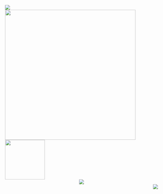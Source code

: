 <div align="left"> <img src="https://github-profile-trophy.vercel.app/?username=ivangong24&theme=onedark&rank=SSS,SS,S,AAA,AA,A,B,C" /> </div>
<div> <img width="430px" src="https://github-readme-stats-three-smoky-44.vercel.app/api?username=ivangong24&hide_title=true&hide_border=true&show_icons=true&line_height=21&text_color=000&bg_color=0,ea6161,ffc64d,fffc4d,52fa5a&theme=graywhite" /> 
<img height="131px" src="https://github-readme-stats.vercel.app/api/top-langs/?username=ivangong24&hide=html,javascript&hide_title=true&hide_border=true&layout=compact&langs_count=6&text_color=000&icon_color=fff&bg_color=0,52fa5a,4dfcff,c64dff&theme=graywhite" /> </div> 
<div align="center"> <img src="https://github-readme-activity-graph.vercel.app/graph?username=ivangong24&theme=react-dark" /> </div>
<div align="right"> <img src="https://komarev.com/ghpvc/?username=ivangong24" /> </div>
